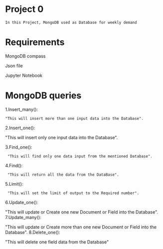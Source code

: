  # Project 0
    In this Project, MongoDB used as Database for weekly demand
 
# Requirements
MongoDB compass

Json file

Jupyter Notebook 
# MongoDB queries 
1.Insert_many():

	"This will insert more than one input data into the Database".
  
  
2.Insert_one():

		
 "This will insert only one input data into the Database".
  
  
3.Find_one():

	 "This will find only one data input from the mentioned Database".
  
  
4.Find():

	 "This will return all the data from the DataBase".
5.Limit():

	 "This will set the limit of output to the Required number".
6.Update_one():

 "This will update or Create one new Document or Field into the Database".
7.Update_many():

"This will update or Create more than one new Document or Field into the Database".
8.Delete_one():

"This will delete one field data from the Database"
